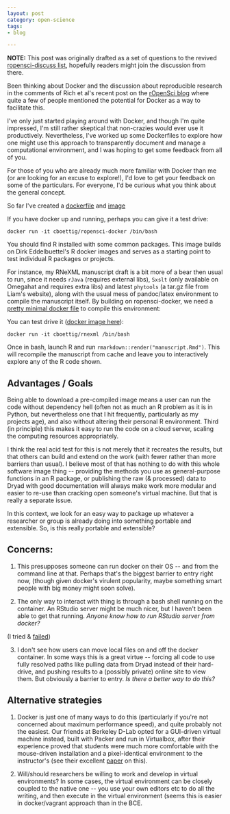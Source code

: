```yaml
---
layout: post
category: open-science
tags:
- blog

---
```


**NOTE:** This post was originally drafted as a set of questions to the revived [ropensci-discuss list](https://groups.google.com/forum/#!forum/ropensci-discuss), hopefully readers might join the discussion from there.


Been thinking about Docker and the discussion about reproducible research in the comments of Rich et al's recent post on the [rOpenSci blog](http://ropensci.org/blog/2014/06/09/reproducibility/) where quite a few of people mentioned the potential for Docker as a way to facilitate this.


I've only just started playing around with Docker, and though I'm quite impressed, I'm still rather skeptical that non-crazies would ever use it productively.  Nevertheless, I've worked up some Dockerfiles to explore how one might use this approach to transparently document and manage a computational environment, and I was hoping to get some feedback from all of you.

For those of you who are already much more familiar with Docker than me (or are looking for an excuse to explore!), I'd love to get your feedback on some of the particulars.  For everyone, I'd be curious what you think about the general concept.


So far I've created a [dockerfile](https://github.com/ropensci/docker-ubuntu-r/blob/master/add-r-ropensci/Dockerfile) and [image](https://registry.hub.docker.com/u/cboettig/ropensci-docker/)

If you have docker up and running, perhaps you can give it a test drive:

    docker run -it cboettig/ropensci-docker /bin/bash

You should find R installed with some common packages.  This image builds on Dirk Eddelbuettel's R docker images and serves as a starting point to test individual R packages or projects.


For instance, my RNeXML manuscript draft is a bit more of a bear then usual to run, since it needs `rJava` (requires external libs), `Sxslt` (only available on Omegahat and requires extra libs) and latest `phytools` (a tar.gz file from Liam's website), along with the usual mess of pandoc/latex environment to compile the manuscript itself.  By building on ropensci-docker, we need a [pretty minimal docker file](https://github.com/ropensci/RNeXML/tree/master/manuscripts/Dockerfile) to compile this environment:

You can test drive it ([docker image here](https://registry.hub.docker.com/u/cboettig/rnexml)):

    docker run -it cboettig/rnexml /bin/bash

Once in bash, launch R and run `rmarkdown::render("manuscript.Rmd")`.  This will recompile the manuscript from cache and leave you to interactively explore any of the R code shown.

## Advantages / Goals

Being able to download a pre-compiled image means a user can run the code without dependency hell (often not as much an R problem as it is in Python, but nevertheless one that I hit frequently, particularly as my projects age), and also without altering their personal R environment. Third (in principle) this makes it easy to run the code on a cloud server, scaling the computing resources appropriately.


I think the real acid test for this is not merely that it recreates the results, but that others can build and extend on the work (with fewer rather than more barriers than usual). I believe most of that has nothing to do with this whole software image thing -- providing the methods you use as general-purpose functions in an R package, or publishing the raw (& processed) data to Dryad with good documentation will always make work more modular and easier to re-use than cracking open someone's virtual machine.  But that is really a separate issue.

In this context, we look for an easy way to package up whatever a researcher or group is already doing into something portable and extensible.  So, is this really portable and extensible?

## Concerns:

1. This presupposes someone can run docker on their OS -- and from the command line at that.  Perhaps that's the biggest barrier to entry right now, (though given docker's virulent popularity, maybe something smart people with big money might soon solve).


2. The only way to interact with thing is through a bash shell running on the container.  An RStudio server might be much nicer, but I haven't been able to get that running.  *Anyone know how to run RStudio server from docker?*

(I tried & [failed](https://github.com/mingfang/docker-druid/issues/2))

3. I don't see how users can move local files on and off the docker container.  In some ways this is a great virtue -- forcing all code to use fully resolved paths like pulling data from Dryad instead of their hard-drive, and pushing results to a (possibly private) online site to view them.  But obviously a barrier to entry.  *Is there a better way to do this?*


## Alternative strategies


1) Docker is just one of many ways to do this (particularly if you're not concerned about maximum performance speed), and quite probably not the easiest. Our friends at Berkeley D-Lab opted for a GUI-driven virtual machine instead, built with Packer and run in Virtualbox, after their experience proved that students were much more comfortable with the mouse-driven installation and a pixel-identical environment to the instructor's (see their excellent [paper](https://berkeley.app.box.com/s/w424gdjot3tgksidyyfl) on this).

2) Will/should researchers be willing to work and develop in virtual environments?  In some cases, the virtual environment can be closely coupled to the native one -- you use your own editors etc to do all the writing, and then execute in the virtual environment (seems this is easier in docker/vagrant approach than in the BCE.

<!--

I would like a way for a collaborator who knows a little R to be able to open my .Rmd manuscript on his/her own computer, edit some parameters, recompile and view the pdf. RStudio w/ rmarkdown has gone a long way to making that happen.
-->


